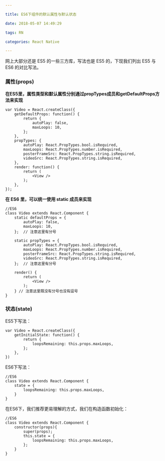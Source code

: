 ```yaml
---

title: ES6下组件的默认属性与默认状态

date: 2018-05-07 14:49:29

tags: RN

categories: React Native

---
```


网上大部分还是 ES5 的一些三方库，写法也是 ES5 的，下现我们列出 ES5 与 ES6 的对比写法。

### 属性(props)

**在ES5里，属性类型和默认属性分别通过propTypes成员和getDefaultProps方法来实现**

```
var Video = React.createClass({
    getDefaultProps: function() {
        return {
            autoPlay: false,
            maxLoops: 10,
        };
    },
    propTypes: {
        autoPlay: React.PropTypes.bool.isRequired,
        maxLoops: React.PropTypes.number.isRequired,
        posterFrameSrc: React.PropTypes.string.isRequired,
        videoSrc: React.PropTypes.string.isRequired,
    },
    render: function() {
        return (
            <View />
        );
    },
});
```

**在 ES6 里，可以统一使用 static 成员来实现**

```
//ES6
class Video extends React.Component {
    static defaultProps = {
        autoPlay: false,
        maxLoops: 10,
    };  // 注意这里有分号
    
    static propTypes = {
        autoPlay: React.PropTypes.bool.isRequired,
        maxLoops: React.PropTypes.number.isRequired,
        posterFrameSrc: React.PropTypes.string.isRequired,
        videoSrc: React.PropTypes.string.isRequired,
    };  // 注意这里有分号
    
    render() {
        return (
            <View />
        );
    } // 注意这里既没有分号也没有逗号
}
```

### 状态(state)

ES5下写法：

```
var Video = React.createClass({
    getInitialState: function() {
        return {
            loopsRemaining: this.props.maxLoops,
        };
    },
})
```

ES6下写法：

```
//ES6
class Video extends React.Component {
    state = {
        loopsRemaining: this.props.maxLoops,
    }
}
```

在ES6下，我们推荐更易理解的方式，我们在构造函数初始化：

```
//ES6
class Video extends React.Component {
    constructor(props){
        super(props);
        this.state = {
            loopsRemaining: this.props.maxLoops,
        };
    }
}
```